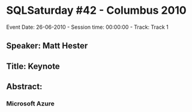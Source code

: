 # SQLSaturday #42 - Columbus 2010
Event Date: 26-06-2010 - Session time: 00:00:00 - Track: Track 1
## Speaker: Matt Hester
## Title: Keynote
## Abstract:
### Microsoft Azure
